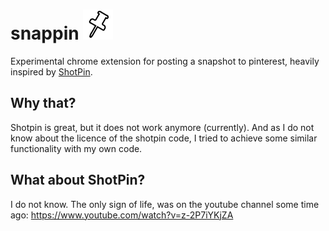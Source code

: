 # snappin ![snapping logo](img/snappin48.png) 

Experimental chrome extension for posting a snapshot to pinterest, heavily inspired by [ShotPin](http://shotpin.com/).

## Why that?

Shotpin is great, but it does not work anymore (currently). And as I do not know about the licence of the shotpin code, I tried to achieve some similar functionality with my own code.

## What about ShotPin?

I do not know. The only sign of life, was on the youtube channel some time ago: https://www.youtube.com/watch?v=z-2P7iYKjZA

